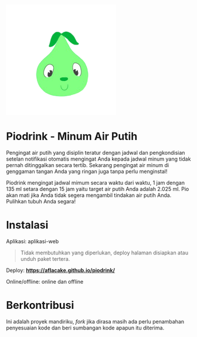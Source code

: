 <img src="https://raw.githubusercontent.com/aflacake/piodrink/main/img/pio.png" width="300" height="300"/>

# Piodrink - Minum Air Putih
Pengingat air putih yang disiplin teratur dengan jadwal dan pengkondisian setelan notifikasi otomatis mengingat Anda kepada jadwal minum yang tidak pernah ditinggalkan secara tertib. Sekarang pengingat air minum di genggaman tangan Anda yang ringan juga tanpa perlu menginstal!

Piodrink mengingat jadwal mimum secara waktu dari waktu, 1 jam dengan 135 ml setara dengan 15 jam yaitu target air putih Anda adalah 2.025 ml. Pio akan mati jika Anda tidak segera mengambil tindakan air putih Anda. Pulihkan tubuh Anda segara!

# Instalasi
Aplikasi: aplikasi-web
> Tidak membutuhkan yang diperlukan, deploy halaman disiapkan atau unduh paket tertera.

Deploy:  **https://aflacake.github.io/piodrink/**

Online/offline: online dan offline

# Berkontribusi
Ini adalah proyek mandiriku, _fork_ jika dirasa masih ada perlu penambahan penyesuaian kode dan beri sumbangan kode apapun itu diterima.
